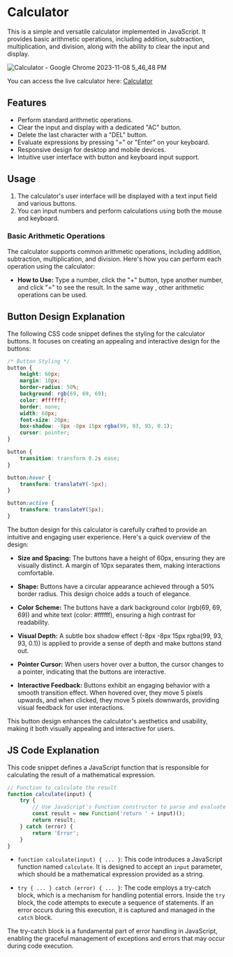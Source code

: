 # Calculator
This is a simple and versatile calculator implemented in JavaScript. It provides basic arithmetic operations, including addition, subtraction, multiplication, and division, along with the ability to clear the input and display.

![Calculator - Google Chrome 2023-11-08 5_46_48 PM](https://github.com/hsimransidhu/Calculator/assets/119031600/62451307-db4b-4c06-a050-ad8776a4f04d)

You can access the live calculator here: [Calculator]( https://hsimransidhu.github.io/Calculator/)

## Features

- Perform standard arithmetic operations.
- Clear the input and display with a dedicated "AC" button.
- Delete the last character with a "DEL" button.
- Evaluate expressions by pressing "=" or "Enter" on your keyboard.
- Responsive design for desktop and mobile devices.
- Intuitive user interface with button and keyboard input support.

## Usage

1. The calculator's user interface will be displayed with a text input field and various buttons.
2. You can input numbers and perform calculations using both the mouse and keyboard.

### Basic Arithmetic Operations

 The calculator supports common arithmetic operations, including addition, subtraction, multiplication, and division. Here's how you can perform each operation using the calculator:

- **How to Use:** Type a number, click the "+" button, type another number, and click "=" to see the result. In the same way , other arithmetic operations can be used.

## Button Design Explanation

The following CSS code snippet defines the styling for the calculator buttons. It focuses on creating an appealing and interactive design for the buttons:

```css
/* Button Styling */
button {
    height: 60px;
    margin: 10px;
    border-radius: 50%;
    background: rgb(69, 69, 69);
    color: #ffffff;
    border: none;
    width: 60px;
    font-size: 20px;
    box-shadow: -8px -8px 15px rgba(99, 93, 93, 0.1);
    cursor: pointer;
}

button {
    transition: transform 0.2s ease;
}

button:hover {
    transform: translateY(-5px);
}

button:active {
    transform: translateY(5px);
}
```

The button design for this calculator is carefully crafted to provide an intuitive and engaging user experience. Here's a quick overview of the design:

- **Size and Spacing:** The buttons have a height of 60px, ensuring they are visually distinct. A margin of 10px separates them, making interactions comfortable.

- **Shape:** Buttons have a circular appearance achieved through a 50% border radius. This design choice adds a touch of elegance.

- **Color Scheme:** The buttons have a dark background color (rgb(69, 69, 69)) and white text (color: #ffffff), ensuring a high contrast for readability.

- **Visual Depth:** A subtle box shadow effect (-8px -8px 15px rgba(99, 93, 93, 0.1)) is applied to provide a sense of depth and make buttons stand out.

- **Pointer Cursor:** When users hover over a button, the cursor changes to a pointer, indicating that the buttons are interactive.

- **Interactive Feedback:** Buttons exhibit an engaging behavior with a smooth transition effect. When hovered over, they move 5 pixels upwards, and when clicked, they move 5 pixels downwards, providing visual feedback for user interactions.

This button design enhances the calculator's aesthetics and usability, making it both visually appealing and interactive for users.

## JS Code Explanation

This code snippet defines a JavaScript function that is responsible for calculating the result of a mathematical expression.

```javascript
// Function to calculate the result
function calculate(input) {
    try {
        // Use JavaScript's Function constructor to parse and evaluate the expression
        const result = new Function('return ' + input)();
        return result;
    } catch (error) {
        return 'Error';
    }
}
```

- `function calculate(input) { ... }`: This code introduces a JavaScript function named `calculate`. It is designed to accept an `input` parameter, which should be a mathematical expression provided as a string.

- `try { ... } catch (error) { ... }`: The code employs a try-catch block, which is a mechanism for handling potential errors. Inside the `try` block, the code attempts to execute a sequence of statements. If an error occurs during this execution, it is captured and managed in the `catch` block.

The try-catch block is a fundamental part of error handling in JavaScript, enabling the graceful management of exceptions and errors that may occur during code execution.

 
 



